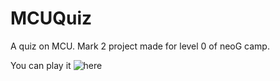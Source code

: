 # MCUQuiz
A quiz on MCU. Mark 2 project made for level 0 of neoG camp.

You can play it ![here](https://replit.com/@mohitdhatrak/MCUQuiz?embed=1&output=1)
